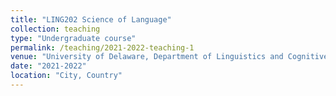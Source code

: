 ```yaml
---
title: "LING202 Science of Language"
collection: teaching
type: "Undergraduate course"
permalink: /teaching/2021-2022-teaching-1
venue: "University of Delaware, Department of Linguistics and Cognitive Science"
date: "2021-2022"
location: "City, Country"
---
```




